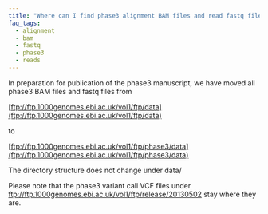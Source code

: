```yaml
---
title: "Where can I find phase3 alignment BAM files and read fastq files on the ftp site?"
faq_tags:
  - alignment
  - bam
  - fastq
  - phase3
  - reads
---
```

                    
In preparation for publication of the phase3 manuscript, we have moved all phase3 BAM files and fastq files from

[ftp://ftp.1000genomes.ebi.ac.uk/vol1/ftp/data](ftp://ftp.1000genomes.ebi.ac.uk/vol1/ftp/data)

to

[ftp://ftp.1000genomes.ebi.ac.uk/vol1/ftp/phase3/data](ftp://ftp.1000genomes.ebi.ac.uk/vol1/ftp/phase3/data)

The directory structure does not change under data/

Please note that the phase3 variant call VCF files under ftp://ftp.1000genomes.ebi.ac.uk/vol1/ftp/release/20130502 stay where they are.
